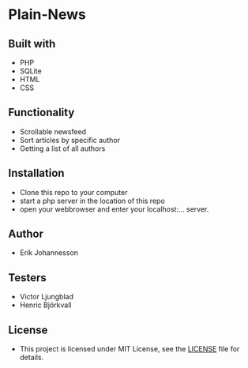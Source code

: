 # Plain-News

## Built with 
* PHP
* SQLite
* HTML
* CSS

## Functionality
* Scrollable newsfeed
* Sort articles by specific author
* Getting a list of all authors

## Installation 
* Clone this repo to your computer
* start a php server in the location of this repo
* open your webbrowser and enter your localhost:... server.

## Author
* Erik Johannesson

## Testers 
* Victor Ljungblad
* Henric Björkvall

## License
- This project is licensed under MIT License, see the [LICENSE](LICENSE) file for details.
